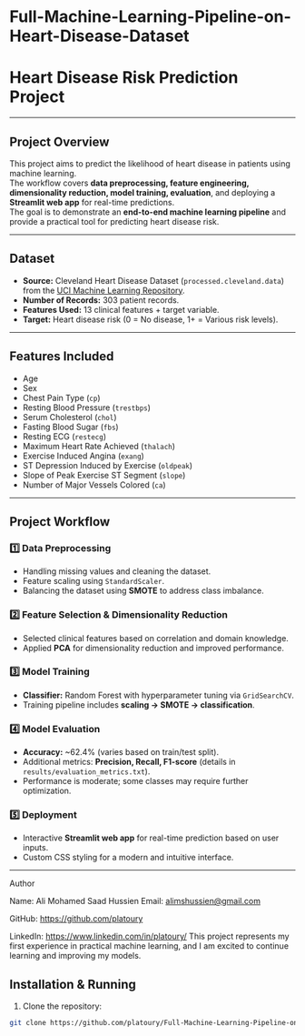# Full-Machine-Learning-Pipeline-on-Heart-Disease-Dataset
# Heart Disease Risk Prediction Project
---

## **Project Overview**
This project aims to predict the likelihood of heart disease in patients using machine learning.  
The workflow covers **data preprocessing, feature engineering, dimensionality reduction, model training, evaluation**, and deploying a **Streamlit web app** for real-time predictions.  
The goal is to demonstrate an **end-to-end machine learning pipeline** and provide a practical tool for predicting heart disease risk.

---

## **Dataset**
- **Source:** Cleveland Heart Disease Dataset (`processed.cleveland.data`) from the [UCI Machine Learning Repository](https://archive.ics.uci.edu/ml/datasets/heart+Disease).  
- **Number of Records:** 303 patient records.  
- **Features Used:** 13 clinical features + target variable.  
- **Target:** Heart disease risk (0 = No disease, 1+ = Various risk levels).

---

## **Features Included**
- Age  
- Sex  
- Chest Pain Type (`cp`)  
- Resting Blood Pressure (`trestbps`)  
- Serum Cholesterol (`chol`)  
- Fasting Blood Sugar (`fbs`)  
- Resting ECG (`restecg`)  
- Maximum Heart Rate Achieved (`thalach`)  
- Exercise Induced Angina (`exang`)  
- ST Depression Induced by Exercise (`oldpeak`)  
- Slope of Peak Exercise ST Segment (`slope`)  
- Number of Major Vessels Colored (`ca`)  

---

## **Project Workflow**
### 1️⃣ Data Preprocessing
- Handling missing values and cleaning the dataset.  
- Feature scaling using `StandardScaler`.  
- Balancing the dataset using **SMOTE** to address class imbalance.

### 2️⃣ Feature Selection & Dimensionality Reduction
- Selected clinical features based on correlation and domain knowledge.  
- Applied **PCA** for dimensionality reduction and improved performance.

### 3️⃣ Model Training
- **Classifier:** Random Forest with hyperparameter tuning via `GridSearchCV`.  
- Training pipeline includes **scaling → SMOTE → classification**.  

### 4️⃣ Model Evaluation
- **Accuracy:** ~62.4% (varies based on train/test split).  
- Additional metrics: **Precision, Recall, F1-score** (details in `results/evaluation_metrics.txt`).  
- Performance is moderate; some classes may require further optimization.

### 5️⃣ Deployment
- Interactive **Streamlit web app** for real-time prediction based on user inputs.  
- Custom CSS styling for a modern and intuitive interface.  

---
Author

Name: Ali Mohamed Saad Hussien
Email: alimshussien@gmail.com


GitHub: https://github.com/platoury

LinkedIn: https://www.linkedin.com/in/platoury/
This project represents my first experience in practical machine learning, and I am excited to continue learning and improving my models.

## **Installation & Running**
1. Clone the repository:
```bash
git clone https://github.com/platoury/Full-Machine-Learning-Pipeline-on-Heart-Disease

